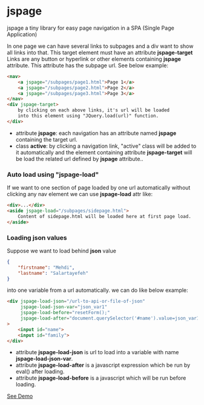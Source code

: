 # jspage 
jspage a tiny library for easy page navigation in a SPA (Single Page Application)

In one page we can have several links to subpages and a div want to show all links into that.
This target element must have an attribute <b>jspage-target</b>
Links are any button or hyperlink or other elements containing <b>jspage</b> attribute. This attribute has the subpage url. See below example:

```html
<nav>
    <a jspage="/subpages/page1.html">Page 1</a>
    <a jspage="/subpages/page2.html">Page 2</a>
    <a jspage="/subpages/page3.html">Page 3</a>
</nav>
<div jspage-target>
    by clicking on each above links, it's url will be loaded 
    into this element using "JQuery.load(url)" function. 
</div>
```
* attribute <b>jspage</b>: each navigation has an attribute named <b>jspage</b> containing the target url.
* class <b>active</b>: by clicking a navigation link, "active" class will be added to it automatically and the element containing attribute <b>jspage-target</b> will be load the related url defined by <b>jspage</b> attribute..

### Auto load using "jspage-load"
If we want to one section of page loaded by one url automatically without clicking any nav element we can use <b>jspage-load</b> attr like:
```html
<div>...</div>
<aside jspage-load="/subpages/sidepage.html">
    Content of sidepage.html will be loaded here at first page load.
</aside>
```
  
### Loading json values
Suppose we want to load behind <b>json</b> value 
```json
{
    "firstname": "Mehdi",
    "lastname": "Salartayefeh"
}
```
into one variable from a url automatically. we can do like below example:
```html
<div jspage-load-json="/url-to-api-or-file-of-json" 
     jspage-load-json-var="json_var1"
     jspage-load-before="resetForm();"
     jspage-load-after="document.querySelector('#name').value=json_var1.firstname;"
>
    <input id="name">
    <input id="family">
</div>
```

* attribute <b>jspage-load-json</b> is url to load into a variable with name <b>jspage-load-json-var</b>.
* attribute <b>jspage-load-after</b> is a javascript expression which be run by eval() after loading.
* attribute <b>jspage-load-before</b> is a javascript which will be run before loading.


<a href="https://mehdi-salartayefeh.github.io/front-end/jsbind/">See Demo</a>
